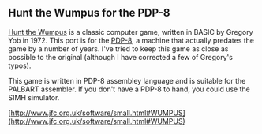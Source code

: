 Hunt the Wumpus for the PDP-8
-----------------------------

[Hunt the Wumpus](http://en.wikipedia.org/wiki/Hunt_The_Wumpus) is a classic
computer game, written in BASIC by Gregory Yob in 1972. This port is for the
[PDP-8](https://en.wikipedia.org/wiki/PDP-8), a machine that actually predates
the game by a number of years. I've tried to keep this game as close as
possible to the original (although I have corrected a few of Gregory's typos).

This game is written in PDP-8 assembley language and is suitable for the
PALBART assembler. If you don't have a PDP-8 to hand, you could use the SIMH
simulator.

[http://www.jfc.org.uk/software/small.html#WUMPUS](http://www.jfc.org.uk/software/small.html#WUMPUS)

